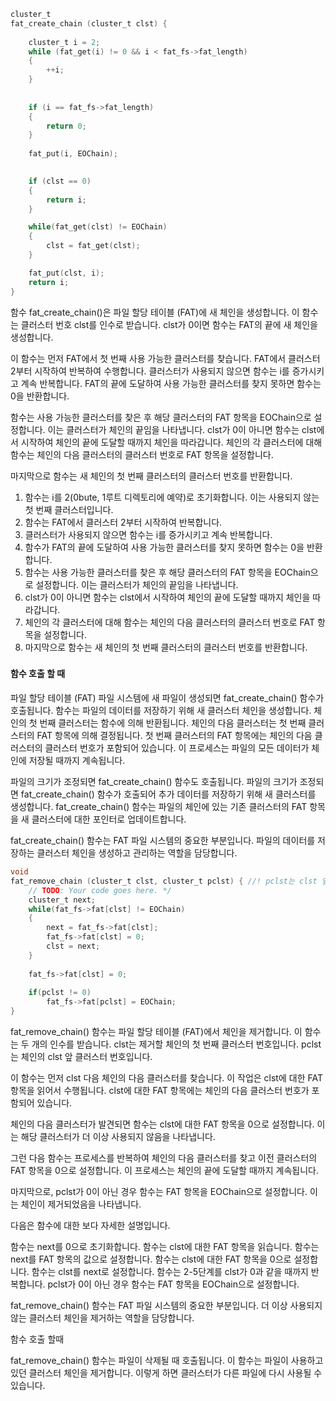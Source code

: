 ```c
cluster_t
fat_create_chain (cluster_t clst) {
	
	cluster_t i = 2;
	while (fat_get(i) != 0 && i < fat_fs->fat_length)
	{
		++i;
	}
	
   
	if (i == fat_fs->fat_length)
	{
		return 0;
	}
	
	fat_put(i, EOChain);

  
	if (clst == 0)
	{
		return i;
	}

	while(fat_get(clst) != EOChain)
	{
		clst = fat_get(clst);
	}

	fat_put(clst, i);
	return i;
}
```



함수 fat_create_chain()은 파일 할당 테이블 (FAT)에 새 체인을 생성합니다. 이 함수는 클러스터 번호 clst를 인수로 받습니다. clst가 0이면 함수는 FAT의 끝에 새 체인을 생성합니다.

이 함수는 먼저 FAT에서 첫 번째 사용 가능한 클러스터를 찾습니다. FAT에서 클러스터 2부터 시작하여 반복하여 수행합니다. 클러스터가 사용되지 않으면 함수는 i를 증가시키고 계속 반복합니다. FAT의 끝에 도달하여 사용 가능한 클러스터를 찾지 못하면 함수는 0을 반환합니다.

함수는 사용 가능한 클러스터를 찾은 후 해당 클러스터의 FAT 항목을 EOChain으로 설정합니다. 이는 클러스터가 체인의 끝임을 나타냅니다. clst가 0이 아니면 함수는 clst에서 시작하여 체인의 끝에 도달할 때까지 체인을 따라갑니다. 체인의 각 클러스터에 대해 함수는 체인의 다음 클러스터의 클러스터 번호로 FAT 항목을 설정합니다.

마지막으로 함수는 새 체인의 첫 번째 클러스터의 클러스터 번호를 반환합니다.

1. 함수는 i를 2(0bute, 1루트 디렉토리에 예약)로 초기화합니다. 이는 사용되지 않는 첫 번째 클러스터입니다.
2. 함수는 FAT에서 클러스터 2부터 시작하여 반복합니다.
3. 클러스터가 사용되지 않으면 함수는 i를 증가시키고 계속 반복합니다.
4. 함수가 FAT의 끝에 도달하여 사용 가능한 클러스터를 찾지 못하면 함수는 0을 반환합니다.
5. 함수는 사용 가능한 클러스터를 찾은 후 해당 클러스터의 FAT 항목을 EOChain으로 설정합니다. 이는 클러스터가 체인의 끝임을 나타냅니다.
6. clst가 0이 아니면 함수는 clst에서 시작하여 체인의 끝에 도달할 때까지 체인을 따라갑니다.
7. 체인의 각 클러스터에 대해 함수는 체인의 다음 클러스터의 클러스터 번호로 FAT 항목을 설정합니다.
8. 마지막으로 함수는 새 체인의 첫 번째 클러스터의 클러스터 번호를 반환합니다.

### 

#### 함수 호출 할 때

파일 할당 테이블 (FAT) 파일 시스템에 새 파일이 생성되면 fat_create_chain() 함수가 호출됩니다. 함수는 파일의 데이터를 저장하기 위해 새 클러스터 체인을 생성합니다. 체인의 첫 번째 클러스터는 함수에 의해 반환됩니다. 체인의 다음 클러스터는 첫 번째 클러스터의 FAT 항목에 의해 결정됩니다. 첫 번째 클러스터의 FAT 항목에는 체인의 다음 클러스터의 클러스터 번호가 포함되어 있습니다. 이 프로세스는 파일의 모든 데이터가 체인에 저장될 때까지 계속됩니다.

파일의 크기가 조정되면 fat_create_chain() 함수도 호출됩니다. 파일의 크기가 조정되면 fat_create_chain() 함수가 호출되어 추가 데이터를 저장하기 위해 새 클러스터를 생성합니다. fat_create_chain() 함수는 파일의 체인에 있는 기존 클러스터의 FAT 항목을 새 클러스터에 대한 포인터로 업데이트합니다.

fat_create_chain() 함수는 FAT 파일 시스템의 중요한 부분입니다. 파일의 데이터를 저장하는 클러스터 체인을 생성하고 관리하는 역할을 담당합니다.



```c
void
fat_remove_chain (cluster_t clst, cluster_t pclst) { //! pclst는 clst 앞에 꺼
	// TODO: Your code goes here. */
	cluster_t next;
	while(fat_fs->fat[clst] != EOChain)
	{
		next = fat_fs->fat[clst];
		fat_fs->fat[clst] = 0;
		clst = next;
	}
    
    fat_fs->fat[clst] = 0;
	
	if(pclst != 0)
		fat_fs->fat[pclst] = EOChain;
}
```



fat_remove_chain() 함수는 파일 할당 테이블 (FAT)에서 체인을 제거합니다. 이 함수는 두 개의 인수를 받습니다. clst는 제거할 체인의 첫 번째 클러스터 번호입니다. pclst는 체인의 clst 앞 클러스터 번호입니다.

이 함수는 먼저 clst 다음 체인의 다음 클러스터를 찾습니다. 이 작업은 clst에 대한 FAT 항목을 읽어서 수행됩니다. clst에 대한 FAT 항목에는 체인의 다음 클러스터 번호가 포함되어 있습니다.

체인의 다음 클러스터가 발견되면 함수는 clst에 대한 FAT 항목을 0으로 설정합니다. 이는 해당 클러스터가 더 이상 사용되지 않음을 나타냅니다.

그런 다음 함수는 프로세스를 반복하여 체인의 다음 클러스터를 찾고 이전 클러스터의 FAT 항목을 0으로 설정합니다. 이 프로세스는 체인의 끝에 도달할 때까지 계속됩니다.

마지막으로, pclst가 0이 아닌 경우 함수는 FAT 항목을 EOChain으로 설정합니다. 이는 체인이 제거되었음을 나타냅니다.

다음은 함수에 대한 보다 자세한 설명입니다.

함수는 next를 0으로 초기화합니다. 함수는 clst에 대한 FAT 항목을 읽습니다. 함수는 next를 FAT 항목의 값으로 설정합니다. 함수는 clst에 대한 FAT 항목을 0으로 설정합니다. 함수는 clst를 next로 설정합니다. 함수는 2-5단계를 clst가 0과 같을 때까지 반복합니다. pclst가 0이 아닌 경우 함수는 FAT 항목을 EOChain으로 설정합니다.

fat_remove_chain() 함수는 FAT 파일 시스템의 중요한 부분입니다. 더 이상 사용되지 않는 클러스터 체인을 제거하는 역할을 담당합니다.



함수 호출 할때

fat_remove_chain() 함수는 파일이 삭제될 때 호출됩니다. 이 함수는 파일이 사용하고 있던 클러스터 체인을 제거합니다. 이렇게 하면 클러스터가 다른 파일에 다시 사용될 수 있습니다.